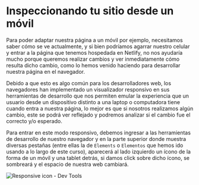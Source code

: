 # Inspeccionando tu sitio desde un móvil

Para poder adaptar nuestra página a un móvil por ejemplo, necesitamos saber cómo
se ve actualmente, y si bien podríamos agarrar nuestro celular y entrar a la
página que tenemos hospedada en Netlify, no nos ayudaría mucho porque queremos
realizar cambios y ver inmediatamente cómo resulta dicho cambio, como lo hemos
venido haciendo para desarrollar nuestra página en el navegador.

Debido a que esto es algo común para los desarrolladores web, los navegadores
han implementado un visualizador responsivo en sus herramientas de desarrollo
que nos permiten emular la experiencia que un usuario desde un dispositivo
distinto a una laptop o computadora tiene cuando entra a nuestra página, lo mejor
es que si nosotros realizamos algún cambio, este se podrá ver reflejado y
podremos analizar si el cambio fue el correcto y/o esperado.

Para entrar en este modo responsivo, debemos ingresar a las herramientas de
desarrollo de nuestro navegador y en la parte superior donde muestra diversas
pestañas (entre ellas la de `Elements` o `Elementos` que hemos ido usando a lo
largo de este curso), aparecerá al lado izquierdo un ícono de la forma de un
móvil y una tablet detrás, si damos click sobre dicho ícono, se sombreará y el
espacio de nuestra web cambiará.

![Responsive icon - Dev Tools](./assets/responsive-devtools.png)
